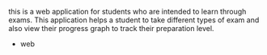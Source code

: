 this is a web application for students who are intended to learn through exams. This application helps a student to take different types of exam and also view their progress graph
to track their preparation level. 
* web
